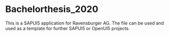 # Bachelorthesis_2020
This is a SAPUI5 application for Ravensburger AG. The file can be used and used as a template for further SAPUI5 or OpenUI5 projects.
